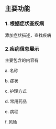 ## 主要功能


### 1. 根据症状查疾病

添加症状描述，查找疾病


### 2.疾病信息展示
主要包含的内容有

a. 名称

b. 症状

c. 护理方式

d. 常用药品

e. 病程

f. 风险
